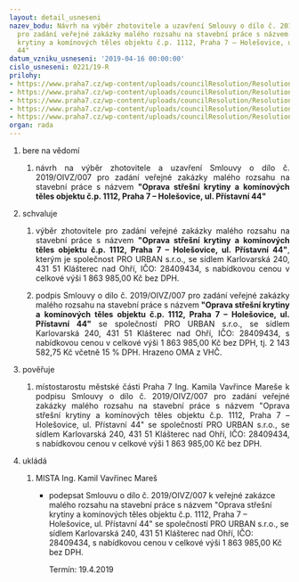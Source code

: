 ```yaml
---
layout: detail_usneseni
nazev_bodu: Návrh na výběr zhotovitele a uzavření Smlouvy o dílo č. 2019/OIVZ/007
  pro zadání veřejné zakázky malého rozsahu na stavební práce s názvem "Oprava střešní
  krytiny a komínových těles objektu č.p. 1112, Praha 7 – Holešovice, ul. Přístavní
  44"
datum_vzniku_usneseni: '2019-04-16 00:00:00'
cislo_usneseni: 0221/19-R
prilohy:
- https://www.praha7.cz/wp-content/uploads/councilResolution/Resolutions/30779/export/1Duvodovazprava~446405.docx
- https://www.praha7.cz/wp-content/uploads/councilResolution/Resolutions/30779/export/2Vyzvakpodaninabidky~446404.pdf
- https://www.praha7.cz/wp-content/uploads/councilResolution/Resolutions/30779/export/10VypiszORPROURBANsro~446396.pdf
- https://www.praha7.cz/wp-content/uploads/councilResolution/Resolutions/30779/export/11UdajezregistruplatcuDPH~446395.pdf
- https://www.praha7.cz/wp-content/uploads/councilResolution/Resolutions/30779/export/export~447394.pdf
organ: rada
---
```

<ol id="urzList" class="urzList_view"><li id="" class="urzClass1"><span name="1">bere na vědomí</span><ol class="urzOlClass"><li style="text-align: justify;" id="" class="urzClass2"><span><p style="text-align: justify;" data-mce-style="text-align: justify;">návrh na výběr zhotovitele a uzavření Smlouvy o dílo č. 2019/OIVZ/007 pro zadání veřejné zakázky malého rozsahu na stavební práce s názvem <strong>"Oprava střešní krytiny a komínových těles objektu č.p. 1112, Praha 7 – Holešovice, ul. Přístavní 44"</strong></p></span></li></ol></li><li id="" class="urzClass1"><span name="24">schvaluje</span><ol class="urzOlClass"><li style="text-align: justify;" id="" class="urzClass2"><span><p style="text-align: justify;" data-mce-style="text-align: justify;">výběr zhotovitele pro zadání veřejné zakázky malého rozsahu na stavební práce s názvem <strong>"Oprava střešní krytiny a komínových těles objektu č.p. 1112, Praha 7 – Holešovice, ul. Přístavní 44"</strong>, kterým je společnost PRO URBAN s.r.o., se sídlem Karlovarská 240, 431 51 Klášterec nad Ohří, IČO: 28409434, s nabídkovou cenou v celkové výši 1 863 985,00 Kč bez DPH.<br></p></span></li><li class="urzClass2" id="" style="text-align: justify;"><span><p style="text-align: justify;" data-mce-style="text-align: justify;">podpis Smlouvy o dílo č. 2019/OIVZ/007 pro zadání veřejné zakázky malého rozsahu na stavební práce s názvem<strong> "Oprava střešní krytiny a komínových těles objektu č.p. 1112, Praha 7 – Holešovice, ul. Přístavní 44"</strong> se společností PRO URBAN s.r.o., se sídlem Karlovarská 240, 431 51 Klášterec nad Ohří, IČO: 28409434, s nabídkovou cenou v celkové výši 1 863 985,00 Kč bez DPH, tj.&nbsp;2 143 582,75 Kč včetně 15 % DPH. Hrazeno OMA z VHČ.</p></span></li></ol></li><li class="urzClass1" id=""><span name="16">pověřuje</span><ol class="urzOlClass decimal "><li class="urzClass2" id="" style="text-align: justify;"><span><p style="text-align: justify;" data-mce-style="text-align: justify;">místostarostu městské části Praha 7 Ing. Kamila Vavřince Mareše k podpisu Smlouvy o dílo č. 2019/OIVZ/007 pro zadání veřejné zakázky malého rozsahu na stavební práce s názvem "Oprava střešní krytiny a komínových těles objektu č.p. 1112, Praha 7 – Holešovice, ul. Přístavní 44" se společností PRO URBAN s.r.o., se sídlem Karlovarská 240, 431 51 Klášterec nad Ohří, IČO: 28409434, s nabídkovou cenou v celkové výši 1 863 985,00 Kč bez DPH.<br></p></span></li></ol></li><li class="urzClass1" id="urzUkoly"><span name="1">ukládá</span><ol class="urzOlClass"><li class="urzClass2"><span><p>MISTA Ing. Kamil Vavřinec Mareš</p></span><ul class="urzUlClass"><li class="urzClass3"><span><p>podepsat Smlouvu o dílo č. 2019/OIVZ/007 k veřejné zakázce malého rozsahu na stavební práce s názvem "Oprava střešní krytiny a komínových těles objektu č.p. 1112, Praha 7 – Holešovice, ul. Přístavní 44" se společností PRO URBAN s.r.o., se sídlem Karlovarská 240, 431 51 Klášterec nad Ohří, IČO: 28409434, s nabídkovou cenou v celkové výši 1 863 985,00 Kč bez DPH.</p></span><span class="urzUkolTermin">  Termín:&nbsp;19.4.2019</span></li></ul></li></ol></li></ol>